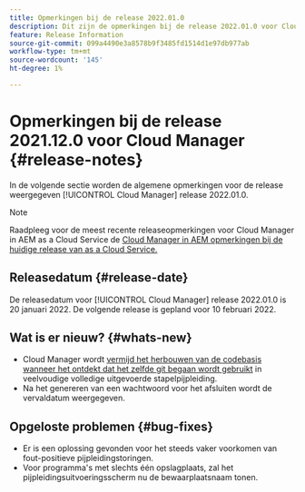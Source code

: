 ```yaml
---
title: Opmerkingen bij de release 2022.01.0
description: Dit zijn de opmerkingen bij de release 2022.01.0 voor Cloud Manager.
feature: Release Information
source-git-commit: 099a4490e3a8578b9f3485fd1514d1e97db977ab
workflow-type: tm+mt
source-wordcount: '145'
ht-degree: 1%

---
```


# Opmerkingen bij de release 2021.12.0 voor Cloud Manager {#release-notes}

In de volgende sectie worden de algemene opmerkingen voor de release weergegeven [!UICONTROL Cloud Manager] release 2022.01.0.

>[!NOTE]
>
>Raadpleeg voor de meest recente releaseopmerkingen voor Cloud Manager in AEM as a Cloud Service de [Cloud Manager in AEM opmerkingen bij de huidige release van as a Cloud Service.](https://experienceleague.adobe.com/docs/experience-manager-cloud-service/content/implementing/using-cloud-manager/release-notes-cloud-manager/release-notes-cm-current.html)

## Releasedatum {#release-date}

De releasedatum voor [!UICONTROL Cloud Manager] release 2022.01.0 is 20 januari 2022. De volgende release is gepland voor 10 februari 2022.

## Wat is er nieuw? {#whats-new}

* Cloud Manager wordt [vermijd het herbouwen van de codebasis wanneer het ontdekt dat het zelfde git begaan wordt gebruikt](/help/using/setting-up-project.md#build-artifact-reuse) in veelvoudige volledige uitgevoerde stapelpijpleiding.
* Na het genereren van een wachtwoord voor het afsluiten wordt de vervaldatum weergegeven.

## Opgeloste problemen {#bug-fixes}

* Er is een oplossing gevonden voor het steeds vaker voorkomen van fout-positieve pijpleidingstoringen.
* Voor programma&#39;s met slechts één opslagplaats, zal het pijpleidingsuitvoeringsscherm nu de bewaarplaatsnaam tonen.
